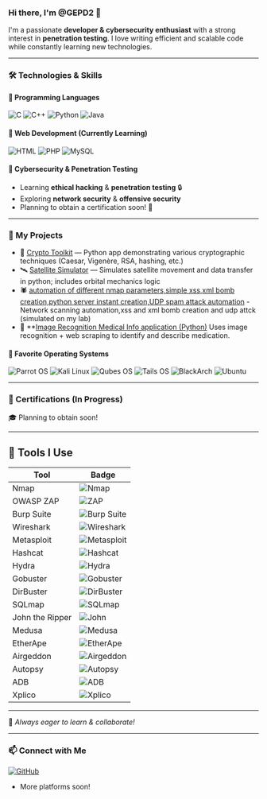 ### Hi there, I'm @GEPD2 👋

I'm a passionate **developer & cybersecurity enthusiast** with a strong interest in **penetration testing**. I love writing efficient and scalable code while constantly learning new technologies. 

---
### 🛠️ Technologies & Skills

#### 🔹 Programming Languages
![C](https://img.shields.io/badge/C-00599C?style=for-the-badge&logo=c&logoColor=white)
![C++](https://img.shields.io/badge/C++-00599C?style=for-the-badge&logo=c%2B%2B&logoColor=white)
![Python](https://img.shields.io/badge/Python-3776AB?style=for-the-badge&logo=python&logoColor=white)
![Java](https://img.shields.io/badge/Java-007396?style=for-the-badge&logo=java&logoColor=white)

#### 🔹 Web Development (Currently Learning)
![HTML](https://img.shields.io/badge/HTML5-E34F26?style=for-the-badge&logo=html5&logoColor=white)
![PHP](https://img.shields.io/badge/PHP-777BB4?style=for-the-badge&logo=php&logoColor=white)
![MySQL](https://img.shields.io/badge/MySQL-4479A1?style=for-the-badge&logo=mysql&logoColor=white)

#### 🔹 Cybersecurity & Penetration Testing
- Learning **ethical hacking** & **penetration testing** 🔒
- Exploring **network security** & **offensive security**
- Planning to obtain a certification soon! 🎯

---
### 📂 My Projects

- 🔐 [Crypto Toolkit](https://github.com/GEPD2/encryption_app) — Python app demonstrating various cryptographic techniques (Caesar, Vigenère, RSA, hashing, etc.)  
- 🛰️ [Satellite Simulator](https://github.com/GEPD2/satellite_simulation) — Simulates satellite movement and data transfer in python; includes orbital mechanics logic  
- 🕷️ [automation of different nmap parameters,simple xss,xml bomb creation,python server instant creation,UDP spam attack automation](https://github.com/GEPD2/automation_tool) - Network scanning automation,xss and xml bomb creation and udp attck (simulated on my lab)
- 🧪 **[Image Recognition Medical Info application (Python)](https://github.com/GEPD2/project_python_2)  Uses image recognition + web scraping to identify and describe medication.


#### 🔹 Favorite Operating Systems
![Parrot OS](https://img.shields.io/badge/Parrot%20OS-0D9D58?style=for-the-badge&logo=parrotos&logoColor=white)
![Kali Linux](https://img.shields.io/badge/Kali%20Linux-268BEE?style=for-the-badge&logo=kalilinux&logoColor=white)
![Qubes OS](https://img.shields.io/badge/Qubes%20OS-3874D8?style=for-the-badge&logo=qubesos&logoColor=white)
![Tails OS](https://img.shields.io/badge/Tails%20OS-56347C?style=for-the-badge&logo=tails&logoColor=white)
![BlackArch](https://img.shields.io/badge/BlackArch-222222?style=for-the-badge&logo=archlinux&logoColor=white)
![Ubuntu](https://img.shields.io/badge/Ubuntu-E95420?style=for-the-badge&logo=ubuntu&logoColor=white)

---
### 📜 Certifications (In Progress)
🎓 Planning to obtain soon! 

---
## 🧰 Tools I Use

| Tool | Badge |
|------|-------|
| Nmap | ![Nmap](https://img.shields.io/badge/Nmap-4F8A10?style=for-the-badge&logo=gnometerminal&logoColor=white) |
| OWASP ZAP | ![ZAP](https://img.shields.io/badge/OWASP%20ZAP-000000?style=for-the-badge&logo=owasp&logoColor=white) |
| Burp Suite | ![Burp Suite](https://img.shields.io/badge/Burp%20Suite-ff6600?style=for-the-badge&logo=burpsuite&logoColor=white) |
| Wireshark | ![Wireshark](https://img.shields.io/badge/Wireshark-1679A7?style=for-the-badge&logo=wireshark&logoColor=white) |
| Metasploit | ![Metasploit](https://img.shields.io/badge/Metasploit-4A90E2?style=for-the-badge&logo=metasploit&logoColor=white) |
| Hashcat | ![Hashcat](https://img.shields.io/badge/Hashcat-5E2750?style=for-the-badge&logoColor=white) |
| Hydra | ![Hydra](https://img.shields.io/badge/Hydra-34495E?style=for-the-badge&logoColor=white) |
| Gobuster | ![Gobuster](https://img.shields.io/badge/Gobuster-F39C12?style=for-the-badge&logoColor=white) |
| DirBuster | ![DirBuster](https://img.shields.io/badge/DirBuster-8E44AD?style=for-the-badge&logoColor=white) |
| SQLmap | ![SQLmap](https://img.shields.io/badge/SQLmap-C0392B?style=for-the-badge&logoColor=white) |
| John the Ripper | ![John](https://img.shields.io/badge/John%20The%20Ripper-000000?style=for-the-badge&logo=hackthebox&logoColor=white) |
| Medusa | ![Medusa](https://img.shields.io/badge/Medusa-17202A?style=for-the-badge&logoColor=white) |
| EtherApe | ![EtherApe](https://img.shields.io/badge/EtherApe-2ECC71?style=for-the-badge&logoColor=white) |
| Airgeddon | ![Airgeddon](https://img.shields.io/badge/Airgeddon-7F8C8D?style=for-the-badge&logoColor=white) |
| Autopsy | ![Autopsy](https://img.shields.io/badge/Autopsy-2980B9?style=for-the-badge&logoColor=white) |
| ADB | ![ADB](https://img.shields.io/badge/ADB-3DDC84?style=for-the-badge&logo=android&logoColor=white) |
| Xplico | ![Xplico](https://img.shields.io/badge/Xplico-222222?style=for-the-badge&logoColor=white) |

---

🚀 *Always eager to learn & collaborate!*

---
### 📫 Connect with Me
[![GitHub](https://img.shields.io/badge/GitHub-%2312100E.svg?style=for-the-badge&logo=github&logoColor=white)](https://github.com/GEPD2)
- More platforms soon!


<!---
GEPD2/GEPD2 is a ✨ special ✨ repository because its `README.md` (this file) appears on your GitHub profile.
You can click the Preview link to take a look at your changes.
--->
